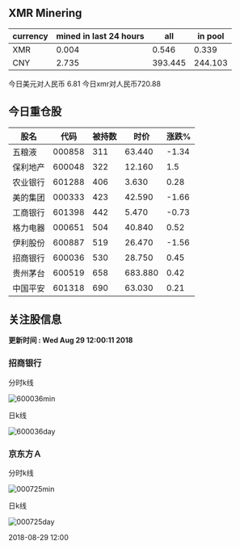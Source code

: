 ## XMR Minering

|currency|mined in last 24 hours|all|in pool|
|---|---|---|---|
|XMR|0.004|0.546|0.339|
|CNY|2.735|393.445|244.103|

今日美元对人民币 6.81	今日xmr对人民币720.88


## 今日重仓股 

|股名|代码|被持数|时价|涨跌%|
|---|---|---|---|---|
|五粮液|000858|311|63.440|-1.34|
|保利地产|600048|322|12.160|1.5|
|农业银行|601288|406|3.630|0.28|
|美的集团|000333|423|42.590|-1.66|
|工商银行|601398|442|5.470|-0.73|
|格力电器|000651|504|40.840|0.52|
|伊利股份|600887|519|26.470|-1.56|
|招商银行|600036|530|28.750|0.45|
|贵州茅台|600519|658|683.880|0.42|
|中国平安|601318|690|63.030|0.21|

## 关注股信息
**更新时间 : Wed Aug 29 12:00:11 2018**
### 招商银行 
分时k线

![600036min](http://image.sinajs.cn/newchart/min/n/sh600036.gif)

日k线

![600036day](http://image.sinajs.cn/newchart/daily/n/sh600036.gif)

### 京东方Ａ 
分时k线

![000725min](http://image.sinajs.cn/newchart/min/n/sz000725.gif)

日k线

![000725day](http://image.sinajs.cn/newchart/daily/n/sz000725.gif)

2018-08-29 12:00